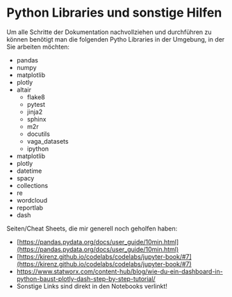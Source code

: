 # Python Libraries und sonstige Hilfen
Um alle Schritte der Dokumentation nachvollziehen und durchführen zu können benötigt man die folgenden Pytho Libraries in der Umgebung, in der Sie arbeiten möchten:
* pandas
* numpy
* matplotlib
* plotly
* altair
  * flake8
  * pytest
  * jinja2
  * sphinx
  * m2r
  * docutils
  * vaga_datasets
  * ipython
* matplotlib
* plotly
* datetime
* spacy
* collections
* re
* wordcloud
* reportlab
* dash




Seiten/Cheat Sheets, die mir generell noch geholfen haben: 
* [https://pandas.pydata.org/docs/user_guide/10min.html](https://pandas.pydata.org/docs/user_guide/10min.html)
*  [https://kirenz.github.io/codelabs/codelabs/jupyter-book/#7](https://kirenz.github.io/codelabs/codelabs/jupyter-book/#7)
*  [https://www.statworx.com/content-hub/blog/wie-du-ein-dashboard-in-python-baust-plotly-dash-step-by-step-tutorial/ ](https://www.statworx.com/content-hub/blog/wie-du-ein-dashboard-in-python-baust-plotly-dash-step-by-step-tutorial/ )
*  Sonstige Links sind direkt in den Notebooks verlinkt!